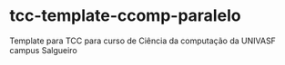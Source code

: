 # tcc-template-ccomp-paralelo
Template para TCC para curso de Ciência da computação da UNIVASF campus Salgueiro
